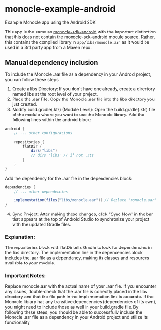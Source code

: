 # monocle-example-android
Example Monocle app using the Android SDK

This app is the same as [monocle-sdk-android](https://github.com/spurintel/monocle-sdk-android) with the important distinction that this does not contain the monocle-sdk-android module source.  Rather, this contains the compiled library in `app/libs/monocle.aar` as it would be used in a 3rd party app from a Maven repo.

## Manual dependency inclusion

To include the Monocle .aar file as a dependency in your Android project, you can follow these steps:
1. Create a libs Directory:
If you don't have one already, create a directory named libs at the root level of your project.
2. Place the .aar File:
Copy the Monocle .aar file into the libs directory you just created.
3. Modify build.gradle(.kts) (Module Level):
Open the build.gradle(.kts) file of the module where you want to use the Monocle library.
Add the following lines within the android block:
```gradle
android {
    // ... other configurations

    repositories {
        flatDir {
            dirs("libs")
            // dirs 'libs' // if not .kts
        }
    }
}
```
Add the dependency for the .aar file in the dependencies block:
```gradle
dependencies {
    // ... other dependencies

    implementation(files("libs/monocle.aar")) // Replace 'monocle.aar' with the actual file name
}
```

4. Sync Project:
After making these changes, click "Sync Now" in the bar that appears at the top of Android Studio to synchronize your project with the updated Gradle files.

### Explanation:
The repositories block with flatDir tells Gradle to look for dependencies in the libs directory.
The implementation line in the dependencies block includes the .aar file as a dependency, making its classes and resources available to your module.

### Important Notes:
Replace monocle.aar with the actual name of your .aar file.
If you encounter any issues, double-check that the .aar file is correctly placed in the libs directory and that the file path in the implementation line is accurate.
If the Monocle library has any transitive dependencies (dependencies of its own), you might need to include those as well in your build.gradle file.
By following these steps, you should be able to successfully include the Monocle .aar file as a dependency in your Android project and utilize its functionality